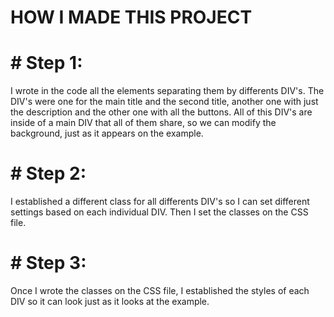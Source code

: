 # HOW I MADE THIS PROJECT

# # Step 1:

I wrote in the code all the elements separating them by differents DIV's. The DIV's were one for the main title and the second title, another one with just the description and the other one with all the buttons. All of this DIV's are inside of a main DIV that all of them share, so we can modify the background, just as it appears on the example.

# # Step 2:

I established a different class for all differents DIV's so I can set different settings based on each individual DIV. Then I set the classes on the CSS file.

# # Step 3:

Once I wrote the classes on the CSS file, I established the styles of each DIV so it can look just as it looks at the example. 